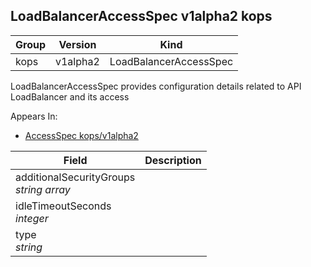 ## LoadBalancerAccessSpec v1alpha2 kops

Group        | Version     | Kind
------------ | ---------- | -----------
kops | v1alpha2 | LoadBalancerAccessSpec



LoadBalancerAccessSpec provides configuration details related to API LoadBalancer and its access

<aside class="notice">
Appears In:

<ul> 
<li><a href="#accessspec-v1alpha2-kops">AccessSpec kops/v1alpha2</a></li>
</ul></aside>

Field        | Description
------------ | -----------
additionalSecurityGroups <br /> *string array*    | 
idleTimeoutSeconds <br /> *integer*    | 
type <br /> *string*    | 


